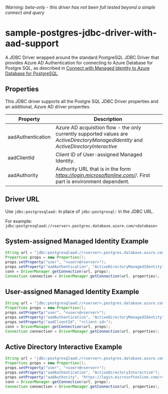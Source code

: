 *Warning: beta-only - this driver has not been full tested beyond a simple connect and query*

# sample-postgres-jdbc-driver-with-aad-support

A JDBC Driver wrapped around the standard PostgreSQL JDBC Driver that provides Azure AD Authentication for connecting to Azure Database for Postgre SQL, as described in [Connect with Managed Identity to Azure Database for PostgreSQL](https://docs.microsoft.com/en-us/azure/postgresql/howto-connect-with-managed-identity).

## Properties

This JDBC driver supports all the Postgre SQL JDBC Driver properties and an additional, Azure AD driver properties.

|Property               |Description                                                                                                                           |
|-----------------------|--------------------------------------------------------------------------------------------------------------------------------------|
|aadAuthentication      |Azure AD acquisition flow - the only currently supported values are _ActiveDirectoryManagedIdentity_ and _ActiveDirectoryInteractive_ |
|aadClientId            |Client ID of User-assigned Managed Identity.                                                                                          |
|aadAuthority           |Authority URL that is in the form _https://login.microsoftonline.com/<tenant-id>/_. First part is environment dependent.              |

## Driver URL

Use `jdbc:postgresqlaad:` in place of `jdbc:postgresql:` in the JDBC URL.

For example: `jdbc:postgresqlaad://<server>.postgres.database.azure.com/<database>`

## System-assigned Managed Identity Example

```java
String url = "jdbc:postgresqlaad://<server>.postgres.database.azure.com/<database>";
Properties props = new Properties();
props.setProperty("user", "<user>@<server>");
props.setProperty("aadAuthentication", "ActiveDirectoryManagedIdentity");
conn = DriverManager.getConnection(url, props);            
Connection connection = DriverManager.getConnection(url, properties);
```

## User-assigned Managed Identity Example

```java
String url = "jdbc:postgresqlaad://<server>.postgres.database.azure.com/<database>";
Properties props = new Properties();
props.setProperty("user", "<user>@<server>");
props.setProperty("aadAuthentication", "ActiveDirectoryManagedIdentity");
props.setProperty("aadClientId", "<client-id>");
conn = DriverManager.getConnection(url, props);            
Connection connection = DriverManager.getConnection(url, properties);
```

## Active Directory Interactive Example

```java
String url = "jdbc:postgresqlaad://<server>.postgres.database.azure.com/<database>";
Properties props = new Properties();
props.setProperty("user", "<user>@<server>");
props.setProperty("aadAuthentication", "ActiveDirectoryInteractive");
props.setProperty("aadAuthority", "https://login.microsoftonline.com/<tenant-id>/");
conn = DriverManager.getConnection(url, props);            
Connection connection = DriverManager.getConnection(url, properties);
```